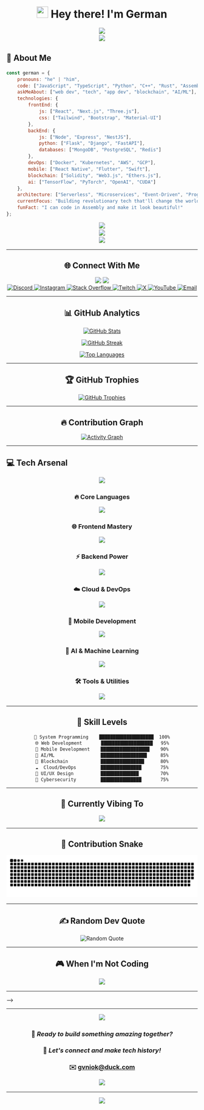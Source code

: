 <!-- 
    Let's make this place shine like pure gold!
-->

<div align="center">

# <img src="https://raw.githubusercontent.com/MartinHeinz/MartinHeinz/master/wave.gif" width="30px" height="30px" /> Hey there! I'm German


<img src="https://readme-typing-svg.herokuapp.com/?font=Righteous&size=35&center=true&vCenter=true&width=500&height=70&duration=4000&lines=Full-Stack+Developer!;Tech+Innovator!;Problem+Solver!;Code+Architect!" />

</div>

<div align="center">
  <img src="https://capsule-render.vercel.app/api?type=soft&color=0:E34C26,100:DA44B8&height=2&animation=fadeIn" />
</div>

## 🚀 About Me

<!-- <img align="right" alt="Coding" width="400" src="https://media.giphy.com/media/qgQUggAC3Pfv687qPC/giphy.gif"> -->

<div align="left">

```javascript
const german = {
    pronouns: "he" | "him",
    code: ["JavaScript", "TypeScript", "Python", "C++", "Rust", "Assembly"],
    askMeAbout: ["web dev", "tech", "app dev", "blockchain", "AI/ML"],
    technologies: {
        frontEnd: {
            js: ["React", "Next.js", "Three.js"],
            css: ["Tailwind", "Bootstrap", "Material-UI"]
        },
        backEnd: {
            js: ["Node", "Express", "NestJS"],
            python: ["Flask", "Django", "FastAPI"],
            databases: ["MongoDB", "PostgreSQL", "Redis"]
        },
        devOps: ["Docker", "Kubernetes", "AWS", "GCP"],
        mobile: ["React Native", "Flutter", "Swift"],
        blockchain: ["Solidity", "Web3.js", "Ethers.js"],
        ai: ["TensorFlow", "PyTorch", "OpenAI", "CUDA"]
    },
    architecture: ["Serverless", "Microservices", "Event-Driven", "Progressive Web Apps"],
    currentFocus: "Building revolutionary tech that'll change the world 🌍",
    funFact: "I can code in Assembly and make it look beautiful!"
};
```

</div>

<div align="center">
  <img src="https://capsule-render.vercel.app/api?type=soft&color=0:E34C26,100:DA44B8&height=2&animation=fadeIn" />
</div>

<div align="center">
  <img src="https://readme-typing-svg.herokuapp.com/?font=Righteous&size=20&center=true&vCenter=true&width=800&height=30&duration=4000&pause=1000&color=E34C26&lines=All+my+codes+and+ideas+are+open+for+you+to+explore+and+use!;Feel+free+to+take+inspiration+or+jumpstart+your+own+innovation!" />
</div>

<div align="center">
  <img src="https://readme-typing-svg.herokuapp.com/?font=Righteous&size=22&center=true&vCenter=true&width=800&height=40&duration=3000&pause=800&color=DA44B8&lines=🎯+Mission%3A+Building+something+truly+spectacular!;Let's+redefine+the+tech+world+together!" />
</div>

---

<div align="center">

## 🌐 **Connect With Me**
<img src="https://readme-typing-svg.herokuapp.com/?font=Righteous&size=18&center=true&vCenter=true&width=400&height=25&duration=2000&pause=1000&color=E34C26&lines=Let's+build+the+future+together!;Connect+with+me+on+social+media!" />

<img src="https://capsule-render.vercel.app/api?type=soft&color=0:E34C26,100:DA44B8&height=2&animation=fadeIn" />

<div align="center">
  <a href="https://discord.gg/eeh_">
    <img src="https://img.shields.io/badge/Discord-%237289DA.svg?logo=discord&logoColor=white&style=for-the-badge" alt="Discord" />
  </a>
  <a href="https://instagram.com/german_progq">
    <img src="https://img.shields.io/badge/Instagram-%23E4405F.svg?logo=Instagram&logoColor=white&style=for-the-badge" alt="Instagram" />
  </a>
  <a href="https://stackoverflow.com/users/German_progq">
    <img src="https://img.shields.io/badge/-Stackoverflow-FE7A16?logo=stack-overflow&logoColor=white&style=for-the-badge" alt="Stack Overflow" />
  </a>
  <a href="https://twitch.tv/Lctro">
    <img src="https://img.shields.io/badge/Twitch-%239146FF.svg?logo=Twitch&logoColor=white&style=for-the-badge" alt="Twitch" />
  </a>
  <a href="https://x.com/GermanVinokurov">
    <img src="https://img.shields.io/badge/X-black.svg?logo=X&logoColor=white&style=for-the-badge" alt="X" />
  </a>
  <a href="https://youtube.com/@@selectronXD">
    <img src="https://img.shields.io/badge/YouTube-%23FF0000.svg?logo=YouTube&logoColor=white&style=for-the-badge" alt="YouTube" />
  </a>
  <a href="mailto:gvniok@duck.com">
    <img src="https://img.shields.io/badge/Email-%23D14836.svg?logo=gmail&logoColor=white&style=for-the-badge" alt="Email" />
  </a>
</div>

</div>

---

<div align="center">

## 📊 **GitHub Analytics**

<a href="#"><img src="https://github-readme-stats.vercel.app/api?username=germanProgq&theme=radical&hide_border=false&include_all_commits=true&count_private=true" alt="GitHub Stats" /></a>

<a href="#"><img src="https://github-readme-streak-stats.herokuapp.com/?user=germanProgq&theme=radical&hide_border=false" alt="GitHub Streak" /></a>

<a href="#"><img src="https://github-readme-stats.vercel.app/api/top-langs/?username=germanProgq&theme=radical&hide_border=false&include_all_commits=true&count_private=true&layout=compact" alt="Top Languages" /></a>

</div>

---

<div align="center">

## 🏆 **GitHub Trophies**
<a href="#"><img src="https://github-profile-trophy.vercel.app/?username=germanProgq&theme=radical&no-frame=false&no-bg=false&margin-w=4" alt="GitHub Trophies" /></a>

</div>

---

<div align="center">

## 🔥 **Contribution Graph**
<a href="#"><img src="https://github-readme-activity-graph.vercel.app/graph?username=germanProgq&theme=tokyo-night&hide_border=true&bg_color=0D1117" alt="Activity Graph" /></a>

</div>

---

## 💻 **Tech Arsenal**

<div align="center">
  <img src="https://readme-typing-svg.herokuapp.com/?font=Righteous&size=20&center=true&vCenter=true&width=600&height=30&duration=3000&pause=1000&color=E34C26&lines=Technologies+I+work+with+daily;My+technical+expertise" />
</div>

<div align="center">

### 🔥 **Core Languages**
<a href="#"><img src="https://skillicons.dev/icons?i=c,cpp,rust,py,js,ts,go,swift,cs,java&perline=10" /></a>

### 🌐 **Frontend Mastery**
<a href="#"><img src="https://skillicons.dev/icons?i=react,nextjs,threejs,html,css,tailwind,sass,bootstrap&perline=8" /></a>

### ⚡ **Backend Power**
<a href="#"><img src="https://skillicons.dev/icons?i=nodejs,express,nestjs,graphql,mongodb,postgres,redis,docker&perline=8" /></a>

### ☁️ **Cloud & DevOps**
<a href="#"><img src="https://skillicons.dev/icons?i=aws,gcp,kubernetes,terraform,nginx,apache&perline=6" /></a>

### 📱 **Mobile Development**
<a href="#"><img src="https://skillicons.dev/icons?i=flutter,react,swift,dart&perline=4" /></a>

### 🤖 **AI & Machine Learning**
<a href="#"><img src="https://skillicons.dev/icons?i=tensorflow,pytorch,opencv,python&perline=4" /></a>

### 🛠️ **Tools & Utilities**
<a href="#"><img src="https://skillicons.dev/icons?i=git,github,vscode,figma,blender,webpack,vite&perline=7" /></a>

</div>

---

<div align="center">

## 🎯 **Skill Levels**

```text
🚀 System Programming    ████████████████████  100%
🌐 Web Development       ███████████████████   95%
📱 Mobile Development    ██████████████████    90%
🤖 AI/ML                 █████████████████     85%
🔗 Blockchain            ████████████████      80%
☁️  Cloud/DevOps         ███████████████       75%
🎨 UI/UX Design          ██████████████        70%
🔐 Cybersecurity         ███████████████       75%
```

</div>

---

<div align="center">

## 🎵 **Currently Vibing To**
<div align="center">
  <img src="https://readme-typing-svg.herokuapp.com/?font=Righteous&size=25&center=true&vCenter=true&width=600&height=50&duration=2500&lines=🎧+Lofi+Hip+Hop+Beats;🎵+Electronic+Music;🎸+Synthwave+Classics;🥁+Drum+%26+Bass;🎹+Ambient+Soundscapes" />
</div>

</div>

---

<div align="center">

## 🐍 **Contribution Snake**
<picture>
  <source media="(prefers-color-scheme: dark)" srcset="https://raw.githubusercontent.com/platane/platane/output/github-contribution-grid-snake-dark.svg">
  <source media="(prefers-color-scheme: light)" srcset="https://raw.githubusercontent.com/platane/platane/output/github-contribution-grid-snake.svg">
  <img alt="github contribution grid snake animation" src="https://raw.githubusercontent.com/platane/platane/output/github-contribution-grid-snake.svg">
</picture>

</div>

---

<div align="center">

## ✍️ **Random Dev Quote**
<img src="https://quotes-github-readme.vercel.app/api?type=horizontal&theme=radical" alt="Random Quote" />

</div>

---

<div align="center">

## 🎮 **When I'm Not Coding**

<img src="https://readme-typing-svg.herokuapp.com/?font=Righteous&size=25&center=true&vCenter=true&width=600&height=50&duration=3500&lines=🎵+Producing+Electronic+Music;🎮+Gaming+%26+Streaming;🏋️+Fitness+%26+Health;📚+Learning+New+Technologies;🌍+Exploring+%26+Traveling" />

</div>


---

<!-- <div align="center">

## 📈 **Coding Activity**

<!--START_SECTION:waka-->
<!--END_SECTION:waka-->

</div> -->

---

<div align="center">

<img src="https://capsule-render.vercel.app/api?type=soft&color=0:E34C26,100:DA44B8&height=2&animation=fadeIn" />

### 🚀 *Ready to build something amazing together?*
### 📧 *Let's connect and make tech history!*
### ✉️ [gvniok@duck.com](mailto:gvniok@duck.com)


<img src="https://capsule-render.vercel.app/api?type=soft&color=0:E34C26,100:DA44B8&height=2&animation=fadeIn" />

</div>

---

<div align="center">
  <img src="https://capsule-render.vercel.app/api?type=waving&color=E34C26&height=120&section=footer"/>
</div>
